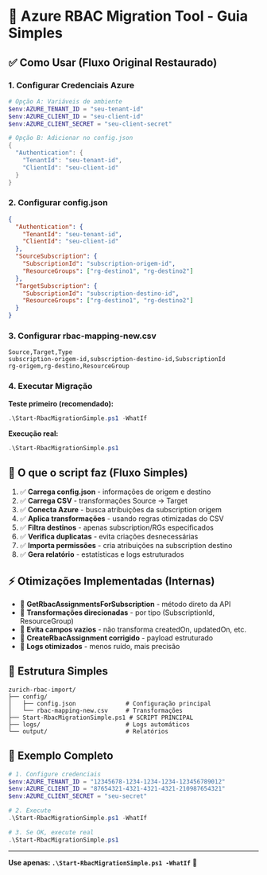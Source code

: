 # 🚀 Azure RBAC Migration Tool - Guia Simples

## ✅ Como Usar (Fluxo Original Restaurado)

### 1. **Configurar Credenciais Azure**
```powershell
# Opção A: Variáveis de ambiente
$env:AZURE_TENANT_ID = "seu-tenant-id"
$env:AZURE_CLIENT_ID = "seu-client-id"  
$env:AZURE_CLIENT_SECRET = "seu-client-secret"

# Opção B: Adicionar no config.json
{
  "Authentication": {
    "TenantId": "seu-tenant-id",
    "ClientId": "seu-client-id"
  }
}
```

### 2. **Configurar config.json**
```json
{
  "Authentication": {
    "TenantId": "seu-tenant-id",
    "ClientId": "seu-client-id"
  },
  "SourceSubscription": {
    "SubscriptionId": "subscription-origem-id",
    "ResourceGroups": ["rg-destino1", "rg-destino2"]
  },
  "TargetSubscription": {
    "SubscriptionId": "subscription-destino-id",
    "ResourceGroups": ["rg-destino1", "rg-destino2"]
  }
}
```

### 3. **Configurar rbac-mapping-new.csv**
```csv
Source,Target,Type
subscription-origem-id,subscription-destino-id,SubscriptionId
rg-origem,rg-destino,ResourceGroup
```

### 4. **Executar Migração**

**Teste primeiro (recomendado):**
```powershell
.\Start-RbacMigrationSimple.ps1 -WhatIf
```

**Execução real:**
```powershell
.\Start-RbacMigrationSimple.ps1
```

## 🎯 O que o script faz (Fluxo Simples)

1. ✅ **Carrega config.json** - informações de origem e destino
2. ✅ **Carrega CSV** - transformações Source → Target
3. ✅ **Conecta Azure** - busca atribuições da subscription origem
4. ✅ **Aplica transformações** - usando regras otimizadas do CSV
5. ✅ **Filtra destinos** - apenas subscription/RGs especificados
6. ✅ **Verifica duplicatas** - evita criações desnecessárias
7. ✅ **Importa permissões** - cria atribuições na subscription destino
8. ✅ **Gera relatório** - estatísticas e logs estruturados

## ⚡ Otimizações Implementadas (Internas)

- 🚀 **GetRbacAssignmentsForSubscription** - método direto da API
- 🚀 **Transformações direcionadas** - por tipo (SubscriptionId, ResourceGroup)
- 🚀 **Evita campos vazios** - não transforma createdOn, updatedOn, etc.
- 🚀 **CreateRbacAssignment corrigido** - payload estruturado
- 🚀 **Logs otimizados** - menos ruído, mais precisão

## 📁 Estrutura Simples

```
zurich-rbac-import/
├── config/
│   ├── config.json              # Configuração principal
│   └── rbac-mapping-new.csv     # Transformações
├── Start-RbacMigrationSimple.ps1 # SCRIPT PRINCIPAL
├── logs/                        # Logs automáticos
└── output/                      # Relatórios
```

## 🔧 Exemplo Completo

```powershell
# 1. Configure credenciais
$env:AZURE_TENANT_ID = "12345678-1234-1234-1234-123456789012"
$env:AZURE_CLIENT_ID = "87654321-4321-4321-4321-210987654321"  
$env:AZURE_CLIENT_SECRET = "seu-secret"

# 2. Execute
.\Start-RbacMigrationSimple.ps1 -WhatIf

# 3. Se OK, execute real
.\Start-RbacMigrationSimple.ps1
```

---

**Use apenas: `.\Start-RbacMigrationSimple.ps1 -WhatIf`** 🎯
